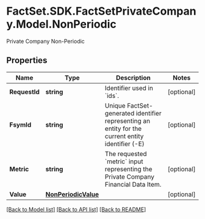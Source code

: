 # FactSet.SDK.FactSetPrivateCompany.Model.NonPeriodic
Private Company Non-Periodic

## Properties

Name | Type | Description | Notes
------------ | ------------- | ------------- | -------------
**RequestId** | **string** | Identifier used in &#x60;ids&#x60;. | [optional] 
**FsymId** | **string** | Unique FactSet-generated identifier representing an entity for the current entity identifier (-E) | [optional] 
**Metric** | **string** | The requested &#x60;metric&#x60; input representing the Private Company Financial Data Item. | [optional] 
**Value** | [**NonPeriodicValue**](NonPeriodicValue.md) |  | [optional] 

[[Back to Model list]](../README.md#documentation-for-models) [[Back to API list]](../README.md#documentation-for-api-endpoints) [[Back to README]](../README.md)

